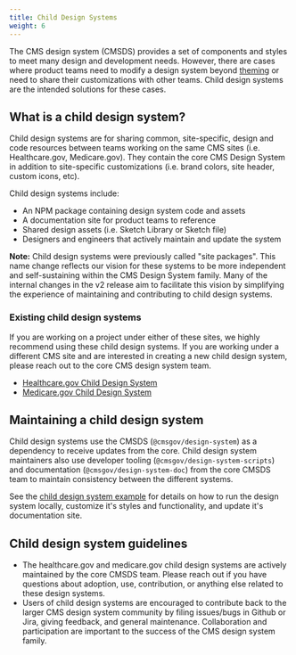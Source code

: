 ```yaml
---
title: Child Design Systems
weight: 6
---
```


The CMS design system (CMSDS) provides a set of components and styles to meet many design and development needs. However, there are cases where product teams need to modify a design system beyond [theming]({{root}}/startup/theming/) or need to share their customizations with other teams. Child design systems are the intended solutions for these cases.

## What is a child design system?

Child design systems are for sharing common, site-specific, design and code resources between teams working on the same CMS sites (i.e. Healthcare.gov, Medicare.gov). They contain the core CMS Design System in addition to site-specific customizations (i.e. brand colors, site header, custom icons, etc).

Child design systems include:

- An NPM package containing design system code and assets
- A documentation site for product teams to reference
- Shared design assets (i.e. Sketch Library or Sketch file)
- Designers and engineers that actively maintain and update the system

**Note:** Child design systems were previously called "site packages". This name change reflects our vision for these systems to be more independent and self-sustaining within the CMS Design System family. Many of the internal changes in the v2 release aim to facilitate this vision by simplifying the experience of maintaining and contributing to child design systems.

### Existing child design systems

If you are working on a project under either of these sites, we highly recommend using these child design systems. If you are working under a different CMS site and are interested in creating a new child design system, please reach out to the core CMS design system team.

- [Healthcare.gov Child Design System](https://github.com/CMSgov/design-system/tree/master/packages/ds-healthcare-gov)
- [Medicare.gov Child Design System](https://github.com/CMSgov/design-system/tree/master/packages/ds-medicare-gov)

## Maintaining a child design system

Child design systems use the CMSDS (`@cmsgov/design-system`) as a dependency to receive updates from the core. Child design system maintainers also use developer tooling (`@cmsgov/design-system-scripts`) and documentation (`@cmsgov/design-system-doc`) from the core CMSDS team to maintain consistency between the different systems.

See the [child design system example](https://github.com/CMSgov/design-system/tree/master/examples/child-design-system) for details on how to run the design system locally, customize it's styles and functionality, and update it's documentation site.

## Child design system guidelines

- The healthcare.gov and medicare.gov child design systems are actively maintained by the core CMSDS team. Please reach out if you have questions about adoption, use, contribution, or anything else related to these design systems.
- Users of child design systems are encouraged to contribute back to the larger CMS design system community by filing issues/bugs in Github or Jira, giving feedback, and general maintenance. Collaboration and participation are important to the success of the CMS design system family.
